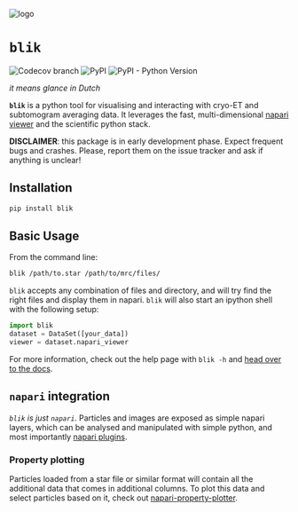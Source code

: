 ![logo](docs/images/logo.png)

# `blik`

![Codecov branch](https://img.shields.io/codecov/c/github/gutsche-lab/blik/master?label=codecov)
![PyPI](https://img.shields.io/pypi/v/blik)
![PyPI - Python Version](https://img.shields.io/pypi/pyversions/blik)

*it means glance in Dutch*

**`blik`** is a python tool for visualising and interacting with cryo-ET and subtomogram averaging data. It leverages the fast, multi-dimensional [napari viewer](https://napari.org) and the scientific python stack.

**DISCLAIMER**: this package is in early development phase. Expect frequent bugs and crashes. Please, report them on the issue tracker and ask if anything is unclear!

## Installation

```bash
pip install blik
```

## Basic Usage

From the command line:
```bash
blik /path/to.star /path/to/mrc/files/
```

`blik` accepts any combination of files and directory, and will try find the right files and display them in napari. `blik` will also start an ipython shell with the following setup:
```python
import blik
dataset = DataSet([your_data])
viewer = dataset.napari_viewer
```

For more information, check out the help page with `blik -h` and [head over to the docs](https://gutsche-lab.github.io/blik).

## `napari` integration

*`blik` is just `napari`*. Particles and images are exposed as simple napari layers, which can be analysed and manipulated with simple python, and most importantly [napari plugins](https://napari-hub.org/).

### Property plotting

Particles loaded from a star file or similar format will contain all the additional data that comes in additional columns. To plot this data and select particles based on it, check out [napari-property-plotter](https://github.com/brisvag/napari-properties-plotter).
